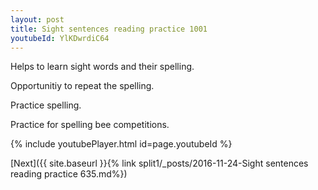 ```yaml
---
layout: post
title: Sight sentences reading practice 1001
youtubeId: YlKDwrdiC64
---
```

 
 
Helps to learn sight words and their spelling.

Opportunitiy to repeat the spelling. 

Practice spelling. 
 
Practice for spelling bee competitions. 
 
{% include youtubePlayer.html id=page.youtubeId %}
 
 

[Next]({{ site.baseurl }}{% link  split1/_posts/2016-11-24-Sight sentences reading practice 635.md%})
 
